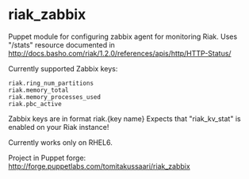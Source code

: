 riak_zabbix
===========

Puppet module for configuring zabbix agent for monitoring Riak.
Uses "/stats" resource documented in http://docs.basho.com/riak/1.2.0/references/apis/http/HTTP-Status/

Currently supported Zabbix keys:

    riak.ring_num_partitions
    riak.memory_total
    riak.memory_processes_used
    riak.pbc_active
    
Zabbix keys are in format riak.{key name}
Expects that "riak_kv_stat" is enabled on your Riak instance! 

Currently works only on RHEL6.

Project in Puppet forge: http://forge.puppetlabs.com/tomitakussaari/riak_zabbix




